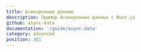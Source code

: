```yaml
---
title: Асинхронные данные
description: Пример Асинхронных данных с Nuxt.js
github: async-data
documentation: '/guide/async-data'
category: advanced
position: 301
---
```


